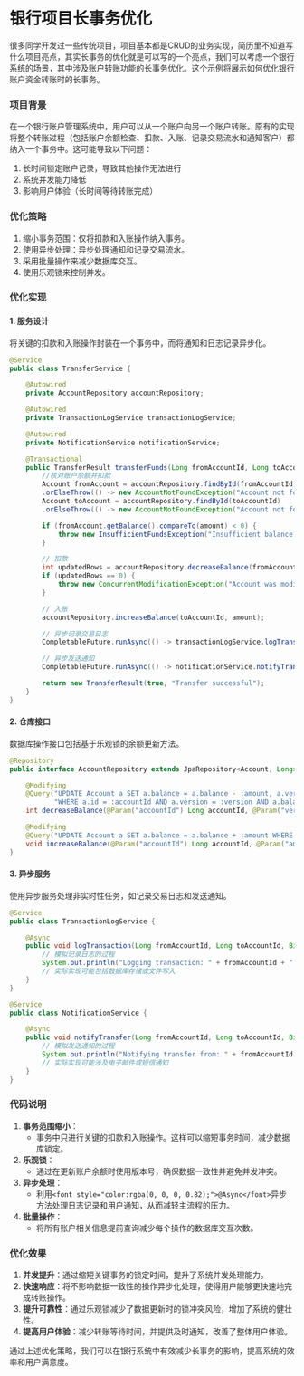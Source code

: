 # 银行项目长事务优化

<font style="color:rgba(0, 0, 0, 0.82);">很多同学开发过一些传统项目，项目基本都是CRUD的业务实现，简历里不知道写什么项目亮点，其实长事务的优化就是可以写的一个亮点，我们可以考虑一个银行系统的场景，其中涉及账户转账功能的长事务优化。这个示例将展示如何优化银行账户资金转账时的长事务。</font>

### <font style="color:rgba(0, 0, 0, 0.82);">项目背景</font>
<font style="color:rgba(0, 0, 0, 0.82);">在一个银行账户管理系统中，用户可以从一个账户向另一个账户转账。原有的实现将整个转账过程（包括账户余额检查、扣款、入账、记录交易流水和通知客户）都纳入一个事务中。这可能导致以下问题：</font>

1. <font style="color:rgba(0, 0, 0, 0.82);">长时间锁定账户记录，导致其他操作无法进行</font>
2. <font style="color:rgba(0, 0, 0, 0.82);">系统并发能力降低</font>
3. <font style="color:rgba(0, 0, 0, 0.82);">影响用户体验（长时间等待转账完成）</font>

### <font style="color:rgba(0, 0, 0, 0.82);">优化策略</font>
1. <font style="color:rgba(0, 0, 0, 0.82);">缩小事务范围：仅将扣款和入账操作纳入事务。</font>
2. <font style="color:rgba(0, 0, 0, 0.82);">使用异步处理：异步处理通知和记录交易流水。</font>
3. <font style="color:rgba(0, 0, 0, 0.82);">采用批量操作来减少数据库交互。</font>
4. <font style="color:rgba(0, 0, 0, 0.82);">使用乐观锁来控制并发。</font>

### <font style="color:rgba(0, 0, 0, 0.82);">优化实现</font>
#### <font style="color:rgba(0, 0, 0, 0.82);">1. 服务设计</font>
<font style="color:rgba(0, 0, 0, 0.82);">将关键的扣款和入账操作封装在一个事务中，而将通知和日志记录异步化。</font>

```java
@Service  
public class TransferService {  

    @Autowired  
    private AccountRepository accountRepository;  

    @Autowired  
    private TransactionLogService transactionLogService;  

    @Autowired  
    private NotificationService notificationService;  

    @Transactional  
    public TransferResult transferFunds(Long fromAccountId, Long toAccountId, BigDecimal amount) {  
        //核对账户余额并扣款  
        Account fromAccount = accountRepository.findById(fromAccountId)  
        .orElseThrow(() -> new AccountNotFoundException("Account not found: " + fromAccountId));  
        Account toAccount = accountRepository.findById(toAccountId)  
        .orElseThrow(() -> new AccountNotFoundException("Account not found: " + toAccountId));  

        if (fromAccount.getBalance().compareTo(amount) < 0) {  
            throw new InsufficientFundsException("Insufficient balance in account: " + fromAccountId);  
        }  

        // 扣款  
        int updatedRows = accountRepository.decreaseBalance(fromAccountId, fromAccount.getVersion(), amount);  
        if (updatedRows == 0) {  
            throw new ConcurrentModificationException("Account was modified concurrently: " + fromAccountId);  
        }  

        // 入账  
        accountRepository.increaseBalance(toAccountId, amount);  

        // 异步记录交易日志  
        CompletableFuture.runAsync(() -> transactionLogService.logTransaction(fromAccountId, toAccountId, amount));  

        // 异步发送通知  
        CompletableFuture.runAsync(() -> notificationService.notifyTransfer(fromAccountId, toAccountId, amount));  

        return new TransferResult(true, "Transfer successful");  
    }  
}
```

#### <font style="color:rgba(0, 0, 0, 0.82);">2. 仓库接口</font>
<font style="color:rgba(0, 0, 0, 0.82);">数据库操作接口包括基于乐观锁的余额更新方法。</font>

```java
@Repository  
public interface AccountRepository extends JpaRepository<Account, Long> {  

    @Modifying  
    @Query("UPDATE Account a SET a.balance = a.balance - :amount, a.version = a.version + 1 " +  
           "WHERE a.id = :accountId AND a.version = :version AND a.balance >= :amount")  
    int decreaseBalance(@Param("accountId") Long accountId, @Param("version") Long version, @Param("amount") BigDecimal amount);  

    @Modifying  
    @Query("UPDATE Account a SET a.balance = a.balance + :amount WHERE a.id = :accountId")  
    void increaseBalance(@Param("accountId") Long accountId, @Param("amount") BigDecimal amount);  
}
```

#### <font style="color:rgba(0, 0, 0, 0.82);">3. 异步服务</font>
<font style="color:rgba(0, 0, 0, 0.82);">使用异步服务处理非实时性任务，如记录交易日志和发送通知。</font>

```java
@Service  
public class TransactionLogService {  

    @Async  
    public void logTransaction(Long fromAccountId, Long toAccountId, BigDecimal amount) {  
        // 模拟记录日志的过程  
        System.out.println("Logging transaction: " + fromAccountId + " to " + toAccountId + " Amount: " + amount);  
        // 实际实现可能包括数据库存储或文件写入  
    }  
}  

@Service  
public class NotificationService {  

    @Async  
    public void notifyTransfer(Long fromAccountId, Long toAccountId, BigDecimal amount) {  
        // 模拟发送通知的过程  
        System.out.println("Notifying transfer from: " + fromAccountId + " to: " + toAccountId + " Amount: " + amount);  
        // 实际实现可能涉及电子邮件或短信通知  
    }  
}
```

### <font style="color:rgba(0, 0, 0, 0.82);">代码说明</font>
1. **<font style="color:rgba(0, 0, 0, 0.82);">事务范围缩小</font>**<font style="color:rgba(0, 0, 0, 0.82);">：</font>
    - <font style="color:rgba(0, 0, 0, 0.82);">事务中只进行关键的扣款和入账操作。这样可以缩短事务时间，减少数据库锁定。</font>
2. **<font style="color:rgba(0, 0, 0, 0.82);">乐观锁</font>**<font style="color:rgba(0, 0, 0, 0.82);">：</font>
    - <font style="color:rgba(0, 0, 0, 0.82);">通过在更新账户余额时使用版本号，确保数据一致性并避免并发冲突。</font>
3. **<font style="color:rgba(0, 0, 0, 0.82);">异步处理</font>**<font style="color:rgba(0, 0, 0, 0.82);">：</font>
    - <font style="color:rgba(0, 0, 0, 0.82);">利用</font>`<font style="color:rgba(0, 0, 0, 0.82);">@Async</font>`<font style="color:rgba(0, 0, 0, 0.82);">异步方法处理日志记录和用户通知，从而减轻主流程的压力。</font>
4. **<font style="color:rgba(0, 0, 0, 0.82);">批量操作</font>**<font style="color:rgba(0, 0, 0, 0.82);">：</font>
    - <font style="color:rgba(0, 0, 0, 0.82);">将所有账户相关信息提前查询减少每个操作的数据库交互次数。</font>

### <font style="color:rgba(0, 0, 0, 0.82);">优化效果</font>
1. **<font style="color:rgba(0, 0, 0, 0.82);">并发提升</font>**<font style="color:rgba(0, 0, 0, 0.82);">：通过缩短关键事务的锁定时间，提升了系统并发处理能力。</font>
2. **<font style="color:rgba(0, 0, 0, 0.82);">快速响应</font>**<font style="color:rgba(0, 0, 0, 0.82);">：将不影响数据一致性的操作异步化处理，使得用户能够更快速地完成转账操作。</font>
3. **<font style="color:rgba(0, 0, 0, 0.82);">提升可靠性</font>**<font style="color:rgba(0, 0, 0, 0.82);">：通过乐观锁减少了数据更新时的锁冲突风险，增加了系统的健壮性。</font>
4. **<font style="color:rgba(0, 0, 0, 0.82);">提高用户体验</font>**<font style="color:rgba(0, 0, 0, 0.82);">：减少转账等待时间，并提供及时通知，改善了整体用户体验。</font>

<font style="color:rgba(0, 0, 0, 0.82);">通过上述优化策略，我们可以在银行系统中有效减少长事务的影响，提高系统的效率和用户满意度。</font>


